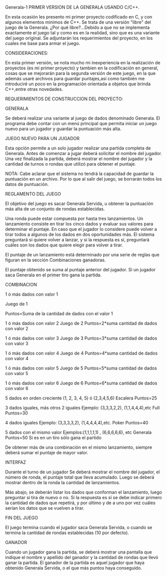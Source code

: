 Generala-1
PRIMER VERSION DE LA GENERALA USANDO C/C++.

En esta ocasión les presento mi primer proyecto codificado en C, y con algunos elementos minimos de C++. Se trata de una versión "libre" del juego de la Generala. ¿Por qué libre?...Debido a que no se implementa exactamente el juego tal y como es en la realidad, sino que es una variante del juego original. Se adjuntarán los requerimientos del proyecto, en los cuales me base para armar el juego.

CONSIDERACIONES:

En esta primer versión, se nota mucho mi inexperiencia en la realización de proyectos (es mi primer proyecto) y tambien en la codificación en general, cosas que se mejorarán para la segunda versión de este juego, en la que además usaré archivos para guardar puntajes,así como también me introduciré un poco en la programación orientada a objetos que brinda C++,entre otras novedades.

REQUERIMIENTOS DE CONSTRUCCION DEL PROYECTO:

GENERALA

Se deberá realizar una variante al juego de dados denominado Generala. El programa debe contar con un menú principal que permita iniciar un juego nuevo para un jugador y guardar la puntuación más alta.

JUEGO NUEVO PARA UN JUGADOR

Esta opción permite a un solo jugador realizar una partida completa de Generala. Antes de comenzar a jugar deberá solicitar el nombre del jugador. Una vez finalizada la partida, deberá mostrar el nombre del jugador y la cantidad de turnos o rondas que utilizó para obtener el puntaje.

NOTA: Cabe aclarar que el sistema no tendrá la capacidad de guardar la puntuación en un archivo. Por lo que al salir del juego, se borrarán todos los datos de puntuación.

REGLAMENTO DEL JUEGO

El objetivo del juego es sacar Generala Servida, u obtener la puntuación más alta de un conjunto de rondas establecidas.

Una ronda puede estar compuesta por hasta tres lanzamientos. Un lanzamiento consiste en tirar los cinco dados y evaluar sus valores para determinar el puntaje. En caso que el jugador lo considere puede volver a tirar todos a algunos de los dados en dos oportunidades más. El sistema preguntará si quiere volver a lanzar, y si la respuesta es sí, preguntará cuáles son los dados que quiere elegir para volver a tirar.

El puntaje de un lanzamiento está determinado por una serie de reglas que figuran en la sección Combinaciones ganadoras.

El puntaje obtenido se suma al puntaje anterior del jugador. Si un jugador saca Generala en el primer tiro gana la partida.

COMBINACION

1 ó más dados con valor 1

Juego de 1

Puntos=Suma de la cantidad de dados con el valor 1

1 ó más dados con valor 2
Juego de 2
Puntos=2*suma cantidad de dados con valor 2

1 ó más dados con valor 3
Juego de 3
Puntos=3*suma cantidad de dados con valor 3

1 ó más dados con valor 4
Juego de 4
Puntos=4*suma cantidad de dados con valor 4

1 ó más dados con valor 5
Juego de 5
Puntos=5*suma cantidad de dados con valor 5

1 ó más dados con valor 6
Juego de 6
Puntos=6*suma cantidad de dados con valor 6

5 dados en orden creciente (1, 2, 3, 4, 5) ó (2,3,4,5,6)
Escalera Puntos=25

3 dados iguales, más otros 2 iguales
Ejemplo: (3,3,3,2,2), (1,1,4,4,4),etc Full Puntos=30

4 dados iguales
Ejemplo: (3,3,3,3,2), (1,4,4,4,4),etc. Poker Puntos=40

5 dados con el mismo valor
Ejemplos:(1,1,1,1,1) , (6,6,6,6,6), etc
Generala
Puntos=50 Si es en un tiro sólo gana el partido

De obtener más de una combinación en el mismo lanzamiento, siempre deberá sumar el puntaje de mayor valor.

INTERFAZ

Durante el turno de un jugador Se deberá mostrar el nombre del jugador, el número de ronda, el puntaje total que lleva acumulado. Luego se deberá mostrar dentro de la ronda la cantidad de lanzamientos.

Más abajo, se deberán listar los dados que conforman el lanzamiento, luego preguntar si tira de nuevo o no. Si la respuesta es sí se debe indicar primero la cantidad de dados que repetirá, y por último y de a uno por vez cuáles serían los datos que se vuelven a tirar.

FIN DEL JUEGO

El juego termina cuando el jugador saca Generala Servida, o cuando se termina la cantidad de rondas establecidas (10 por defecto).

GANADOR

Cuando un jugador gana la partida, se deberá mostrar una pantalla que indique el nombre y apellido del ganador y la cantidad de rondas que llevó ganar la partida. El ganador de la partida es aquel jugador que haya obtenido Generala Servida, o el que más puntos haya conseguido.
